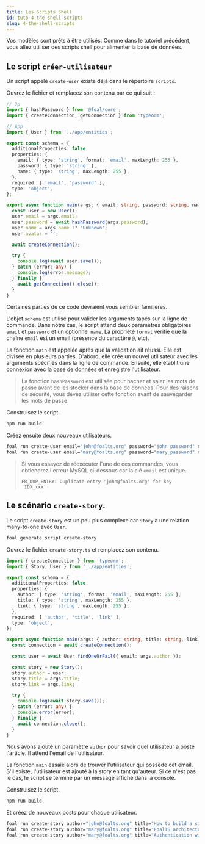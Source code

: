 ```yaml
---
title: Les Scripts Shell
id: tuto-4-the-shell-scripts
slug: 4-the-shell-scripts
---
```


Vos modèles sont prêts à être utilisés. Comme dans le tutoriel précédent, vous allez utiliser des scripts shell pour alimenter la base de données.

## Le script `créer-utilisateur`

Un script appelé `create-user` existe déjà dans le répertoire `scripts`.

Ouvrez le fichier et remplacez son contenu par ce qui suit :

```typescript
// 3p
import { hashPassword } from '@foal/core';
import { createConnection, getConnection } from 'typeorm';

// App
import { User } from '../app/entities';

export const schema = {
  additionalProperties: false,
  properties: {
    email: { type: 'string', format: 'email', maxLength: 255 },
    password: { type: 'string' },
    name: { type: 'string', maxLength: 255 },
  },
  required: [ 'email', 'password' ],
  type: 'object',
};

export async function main(args: { email: string, password: string, name?: string }) {
  const user = new User();
  user.email = args.email;
  user.password = await hashPassword(args.password);
  user.name = args.name ?? 'Unknown';
  user.avatar = '';

  await createConnection();

  try {
    console.log(await user.save());
  } catch (error: any) {
    console.log(error.message);
  } finally {
    await getConnection().close();
  }
}

```

Certaines parties de ce code devraient vous sembler familières.

L'objet `schema` est utilisé pour valider les arguments tapés sur la ligne de commande. Dans notre cas, le script attend deux paramètres obligatoires `email` et `password` et un optionnel `name`. La propriété `format` vérifie que la chaîne `email` est un email (présence du caractère `@`, etc). 

La fonction `main` est appelée après que la validation ait réussi. Elle est divisée en plusieurs parties. D'abord, elle crée un nouvel utilisateur avec les arguments spécifiés dans la ligne de commande. Ensuite, elle établit une connexion avec la base de données et enregistre l'utilisateur.

> La fonction `hashPassword` est utilisée pour hacher et saler les mots de passe avant de les stocker dans la base de données. Pour des raisons de sécurité, vous devez utiliser cette fonction avant de sauvegarder les mots de passe.

Construisez le script.

```bash
npm run build
```

Créez ensuite deux nouveaux utilisateurs.

```bash
foal run create-user email="john@foalts.org" password="john_password" name="John"
foal run create-user email="mary@foalts.org" password="mary_password" name="Mary"
```

> Si vous essayez de réexécuter l'une de ces commandes, vous obtiendrez l'erreur MySQL ci-dessous car la clé `email` est unique.
>
> `ER_DUP_ENTRY: Duplicate entry 'john@foalts.org' for key 'IDX_xxx'`

## Le scénario `create-story`.

Le script `create-story` est un peu plus complexe car `Story` a une relation many-to-one avec `User`.

```bash
foal generate script create-story
```

Ouvrez le fichier `create-story.ts` et remplacez son contenu.

```typescript
import { createConnection } from 'typeorm';
import { Story, User } from '../app/entities';

export const schema = {
  additionalProperties: false,
  properties: {
    author: { type: 'string', format: 'email', maxLength: 255 },
    title: { type: 'string', maxLength: 255 },
    link: { type: 'string', maxLength: 255 },
  },
  required: [ 'author', 'title', 'link' ],
  type: 'object',
};

export async function main(args: { author: string, title: string, link: string }) {
  const connection = await createConnection();

  const user = await User.findOneOrFail({ email: args.author });

  const story = new Story();
  story.author = user;
  story.title = args.title;
  story.link = args.link;

  try {
    console.log(await story.save());
  } catch (error: any) {
    console.error(error);
  } finally {
    await connection.close();
  }
}

```

Nous avons ajouté un paramètre `author` pour savoir quel utilisateur a posté l'article. Il attend l'email de l'utilisateur.

La fonction `main` essaie alors de trouver l'utilisateur qui possède cet email. S'il existe, l'utilisateur est ajouté à la *story* en tant qu'auteur. Si ce n'est pas le cas, le script se termine par un message affiché dans la console.

Construisez le script.

```bash
npm run build
```

Et créez de nouveaux posts pour chaque utilisateur.

```bash
foal run create-story author="john@foalts.org" title="How to build a simple to-do list" link="https://foalts.org/docs/tutorials/simple-todo-list/1-installation"
foal run create-story author="mary@foalts.org" title="FoalTS architecture overview" link="https://foalts.org/docs/architecture/architecture-overview"
foal run create-story author="mary@foalts.org" title="Authentication with Foal" link="https://foalts.org/docs/authentication-and-access-control/quick-start"
```
